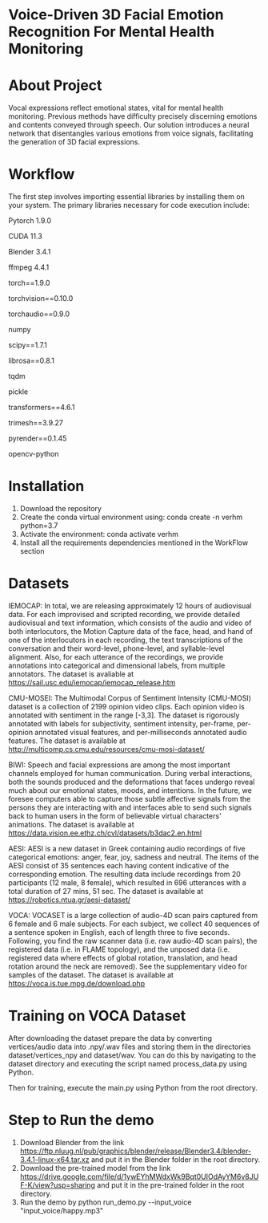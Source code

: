 # Voice-Driven 3D Facial Emotion Recognition For Mental Health Monitoring

# About Project

Vocal expressions reflect emotional states, vital for mental health monitoring. Previous methods have difficulty precisely discerning emotions and contents conveyed through speech. Our solution introduces a neural network that disentangles various emotions from voice signals, facilitating the generation of 3D facial expressions.

# Workflow

The first step involves importing essential libraries by installing them on your system. The primary libraries necessary for code execution include:

Pytorch 1.9.0

CUDA 11.3

Blender 3.4.1

ffmpeg 4.4.1

torch==1.9.0

torchvision==0.10.0

torchaudio==0.9.0

numpy

scipy==1.7.1

librosa==0.8.1

tqdm

pickle

transformers==4.6.1

trimesh==3.9.27

pyrender==0.1.45

opencv-python
   
# Installation

1.	Download the repository
2.	Create the conda virtual environment using: conda create -n verhm python=3.7
3.	Activate the environment: conda activate verhm
4.	Install all the requirements dependencies mentioned in the WorkFlow section

# Datasets

IEMOCAP: In total, we are releasing approximately 12 hours of audiovisual data. For each improvised and scripted recording, we provide detailed audiovisual and text information, which consists of the audio and video of both interlocutors, the Motion Capture data of the face, head, and hand of one of the interlocutors in each recording, the text transcriptions of the conversation and their word-level, phone-level, and syllable-level alignment. Also, for each utterance of the recordings, we provide annotations into categorical and dimensional labels, from multiple annotators. The dataset is avaliable at https://sail.usc.edu/iemocap/iemocap_release.htm

CMU-MOSEI: The Multimodal Corpus of Sentiment Intensity (CMU-MOSI) dataset is a collection of 2199 opinion video clips. Each opinion video is annotated with sentiment in the range [-3,3]. The dataset is rigorously annotated with labels for subjectivity, sentiment intensity, per-frame, per-opinion annotated visual features, and per-milliseconds annotated audio features. The dataset is available at http://multicomp.cs.cmu.edu/resources/cmu-mosi-dataset/

BIWI: Speech and facial expressions are among the most important channels employed for human communication. During verbal interactions, both the sounds produced and the deformations that faces undergo reveal much about our emotional states, moods, and intentions. In the future, we foresee computers able to capture those subtle affective signals from the persons they are interacting with and interfaces able to send such signals back to human users in the form of believable virtual characters' animations. The dataset is available at https://data.vision.ee.ethz.ch/cvl/datasets/b3dac2.en.html

AESI: AESI is a new dataset in Greek containing audio recordings of five categorical emotions: anger, fear, joy, sadness and neutral. The items of the AESI consist of 35 sentences each having content indicative of the corresponding emotion. The resulting data include recordings from 20 participants (12 male, 8 female), which resulted in 696 utterances with a total duration of 27 mins, 51 sec. The dataset is available at https://robotics.ntua.gr/aesi-dataset/

VOCA: VOCASET is a large collection of audio-4D scan pairs captured from 6 female and 6 male subjects. For each subject, we collect 40 sequences of a sentence spoken in English, each of length three to five seconds. Following, you find the raw scanner data (i.e. raw audio-4D scan pairs), the registered data (i.e. in FLAME topology), and the unposed data (i.e. registered data where effects of global rotation, translation, and head rotation around the neck are removed). See the supplementary video for samples of the dataset. The dataset is available at https://voca.is.tue.mpg.de/download.php

# Training on VOCA Dataset

After downloading the dataset prepare the data by converting vertices/audio data into .npy/.wav files and storing them in the directories dataset/vertices_npy and dataset/wav. You can do this by navigating to the dataset directory and executing the script named process_data.py using Python.

Then for training, execute the main.py using Python from the root directory.

# Step to Run the demo

1.	Download Blender from the link https://ftp.nluug.nl/pub/graphics/blender/release/Blender3.4/blender-3.4.1-linux-x64.tar.xz and put it in the Blender folder in the root directory.
2.	Download the pre-trained model from the link https://drive.google.com/file/d/1ywEYhMWdxWk9Bqt0UIOdAyYM6v8JUF-K/view?usp=sharing and put it in the pre-trained folder in the root directory.
3.	Run the demo by python run_demo.py --input_voice "input_voice/happy.mp3"
